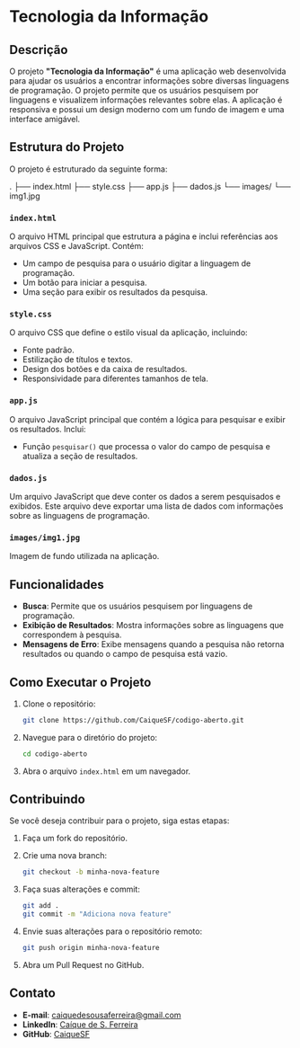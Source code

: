 # Tecnologia da Informação

## Descrição

O projeto **"Tecnologia da Informação"** é uma aplicação web desenvolvida para ajudar os usuários a encontrar informações sobre diversas linguagens de programação. O projeto permite que os usuários pesquisem por linguagens e visualizem informações relevantes sobre elas. A aplicação é responsiva e possui um design moderno com um fundo de imagem e uma interface amigável.

## Estrutura do Projeto

O projeto é estruturado da seguinte forma:

. ├── index.html ├── style.css ├── app.js ├── dados.js └── images/ └── img1.jpg

### `index.html`

O arquivo HTML principal que estrutura a página e inclui referências aos arquivos CSS e JavaScript. Contém:

-   Um campo de pesquisa para o usuário digitar a linguagem de programação.
-   Um botão para iniciar a pesquisa.
-   Uma seção para exibir os resultados da pesquisa.

### `style.css`

O arquivo CSS que define o estilo visual da aplicação, incluindo:

-   Fonte padrão.
-   Estilização de títulos e textos.
-   Design dos botões e da caixa de resultados.
-   Responsividade para diferentes tamanhos de tela.

### `app.js`

O arquivo JavaScript principal que contém a lógica para pesquisar e exibir os resultados. Inclui:

-   Função `pesquisar()` que processa o valor do campo de pesquisa e atualiza a seção de resultados.

### `dados.js`

Um arquivo JavaScript que deve conter os dados a serem pesquisados e exibidos. Este arquivo deve exportar uma lista de dados com informações sobre as linguagens de programação.

### `images/img1.jpg`

Imagem de fundo utilizada na aplicação.

## Funcionalidades

-   **Busca**: Permite que os usuários pesquisem por linguagens de programação.
-   **Exibição de Resultados**: Mostra informações sobre as linguagens que correspondem à pesquisa.
-   **Mensagens de Erro**: Exibe mensagens quando a pesquisa não retorna resultados ou quando o campo de pesquisa está vazio.

## Como Executar o Projeto

1. Clone o repositório:

    ```bash
    git clone https://github.com/CaiqueSF/codigo-aberto.git
    ```

2. Navegue para o diretório do projeto:

    ```bash
    cd codigo-aberto
    ```

3. Abra o arquivo `index.html` em um navegador.

## Contribuindo

Se você deseja contribuir para o projeto, siga estas etapas:

1. Faça um fork do repositório.

2. Crie uma nova branch:

    ```bash
    git checkout -b minha-nova-feature
    ```

3. Faça suas alterações e commit:

    ```bash
    git add .
    git commit -m "Adiciona nova feature"
    ```

4. Envie suas alterações para o repositório remoto:

    ```bash
    git push origin minha-nova-feature
    ```

5. Abra um Pull Request no GitHub.

## Contato

-   **E-mail**: caiquedesousaferreira@gmail.com
-   **LinkedIn**: [Caíque de S. Ferreira](https://www.linkedin.com/in/ca%C3%ADque-de-s-ferreira-48105b18b/)
-   **GitHub**: [CaiqueSF](https://github.com/CaiqueSF)
